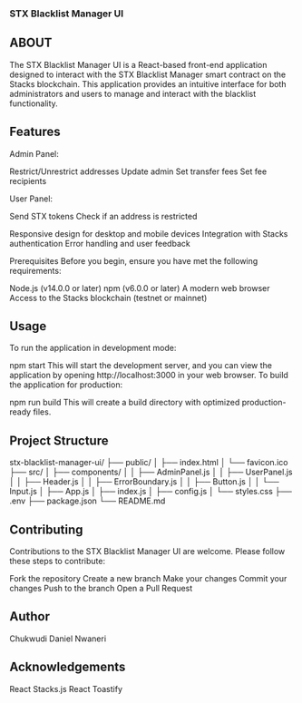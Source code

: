 ### STX Blacklist Manager UI

## ABOUT

The STX Blacklist Manager UI is a React-based front-end application designed to interact with the STX Blacklist Manager smart contract on the Stacks blockchain. This application provides an intuitive interface for both administrators and users to manage and interact with the blacklist functionality.

## Features

Admin Panel:

Restrict/Unrestrict addresses
Update admin
Set transfer fees
Set fee recipients


User Panel:

Send STX tokens
Check if an address is restricted


Responsive design for desktop and mobile devices
Integration with Stacks authentication
Error handling and user feedback

Prerequisites
Before you begin, ensure you have met the following requirements:

Node.js (v14.0.0 or later)
npm (v6.0.0 or later)
A modern web browser
Access to the Stacks blockchain (testnet or mainnet)


## Usage
To run the application in development mode:

npm start
This will start the development server, and you can view the application by opening http://localhost:3000 in your web browser.
To build the application for production:

npm run build
This will create a build directory with optimized production-ready files.

## Project Structure
stx-blacklist-manager-ui/
├── public/
│   ├── index.html
│   └── favicon.ico
├── src/
│   ├── components/
│   │   ├── AdminPanel.js
│   │   ├── UserPanel.js
│   │   ├── Header.js
│   │   ├── ErrorBoundary.js
│   │   ├── Button.js
│   │   └── Input.js
│   ├── App.js
│   ├── index.js
│   ├── config.js
│   └── styles.css
├── .env
├── package.json
└── README.md

## Contributing
Contributions to the STX Blacklist Manager UI are welcome. Please follow these steps to contribute:

Fork the repository
Create a new branch
Make your changes
Commit your changes
Push to the branch
Open a Pull Request

## Author
Chukwudi Daniel Nwaneri

## Acknowledgements

React
Stacks.js
React Toastify